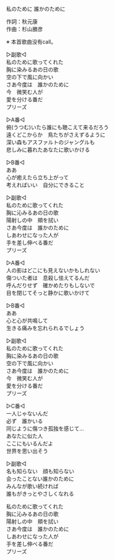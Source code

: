 私のために 誰かのために  
  
作詞：秋元康  
作曲：杉山勝彦  
  
※ 本首歌曲没有call。   
  
▷副歌◁  
私のために歌ってくれた  
胸に染みるあの日の歌  
空の下で風に向かい  
さあ今度は　誰かのために  
今　微笑む人が  
愛を分ける番だ  
プリーズ  
  
▷A番◁  
俯(うつむ)いたら誰にも聴こえて来るだろう  
遠くどこからか　鳥たちがさえずるように  
深い森もアスファルトのジャングルも  
悲しみに暮れたあなたに歌いかける  
  
▷B番◁  
ああ  
心が癒えたら立ち上がって  
考えればいい　自分にできること  
  
▷副歌◁  
私のために歌ってくれた  
胸に沁みるあの日の歌  
陽射しの中　頬を拭い  
さあ今度は　誰かのために  
しあわせになった人が  
手を差し伸べる番だ  
プリーズ  
  
▷A番◁  
人の影はどこにも見えないかもしれない  
傷ついた者は　息殺し怯えてるんだ  
呼んだりせず　確かめたりもしないで  
目を閉じてそっと静かに歌いかけて  
  
▷B番◁  
ああ  
心と心が共鳴して  
生きる痛みを忘れられるでしょう  
  
▷副歌◁  
私のために歌ってくれた  
胸に染みるあの日の歌  
空の下で風に向かい  
さあ今度は　誰かのために  
今　微笑む人が  
愛を分ける番だ  
プリーズ  
  
▷C番◁  
一人じゃないんだ  
必ず　誰かいる  
同じように傷つき孤独を感じて…  
あなたに似た人  
ここにもいるんだよ  
世界を思い出そう  
  
▷副歌◁  
名も知らない　顔も知らない  
会ったことない誰かのために  
みんなが歌い続ければ  
誰もがきっとやさしくなれる  
  
私のために歌ってくれた  
胸に沁みるあの日の歌  
陽射しの中　頬を拭い  
さあ今度は　誰かのために  
しあわせになった人が  
手を差し伸べる番だ  
プリーズ  
